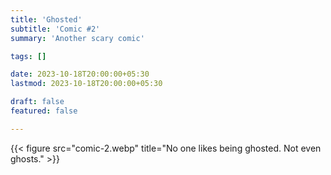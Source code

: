 ```yaml
---
title: 'Ghosted'
subtitle: 'Comic #2'
summary: 'Another scary comic'

tags: []

date: 2023-10-18T20:00:00+05:30
lastmod: 2023-10-18T20:00:00+05:30

draft: false
featured: false

---
```


{{< figure src="comic-2.webp" title="No one likes being ghosted. Not even ghosts." >}}
